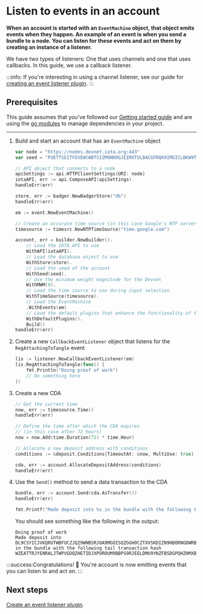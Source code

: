 # Listen to events in an account

**When an account is started with an `EventMachine` object, that object emits events when they happen. An example of an event is when you send a bundle to a node. You can listen for these events and act on them by creating an instance of a listener.**

We have two types of listeners: One that uses channels and one that uses callbacks. In this guide, we use a callback listener. 

:::info:
If you're interesting in using a channel listener, see our guide for [creating an event listener plugin](../how-to-guides/create-plugin.md).
:::

## Prerequisites

This guide assumes that you've followed our [Getting started guide](../README.md) and are using the [go modules](https://github.com/golang/go/wiki/Modules) to manage dependencies in your project.

---

1. Build and start an account that has an `EventMachine` object

    ```go
    var node = "https://nodes.devnet.iota.org:443"
    var seed = "PUETTSEITFEVEWCWBTSIZM9NKRGJEIMXTULBACGFRQK9IMGICLBKW9TTEVSDQMGWKBXPVCBMMCXWMNPDX"

    // API object that connects to a node
    apiSettings := api.HTTPClientSettings{URI: node}
    iotaAPI, err := api.ComposeAPI(apiSettings)
    handleErr(err)

    store, err := badger.NewBadgerStore("db")
    handleErr(err)

    em := event.NewEventMachine()

    // Create an accurate time source (in this case Google's NTP server).
    timesource := timesrc.NewNTPTimeSource("time.google.com")

    account, err = builder.NewBuilder().
        // Load the IOTA API to use
        WithAPI(iotaAPI).
        // Load the database onject to use
        WithStore(store).
        // Load the seed of the account
        WithSeed(seed).
        // Use the minimum weight magnitude for the Devnet
        WithMWM(9).
        // Load the time source to use during input selection
        WithTimeSource(timesource).
        // Load the EventMachine
        .WithEvents(em)
        // Load the default plugins that enhance the functionality of the account
        WithDefaultPlugins().
        Build()
    handleErr(err)
    ```

2. Create a new `CallbackEventListener` object that listens for the `RegAttachingToTangle` event

    ```go
    lis := listener.NewCallbackEventListener(em)
	lis.RegAttachingToTangle(func() {
        fmt.Println("Doing proof of work")
        // Do something here
    })
    ```

3. Create a new CDA

    ```go
    // Get the current time
    now, err := timesource.Time()
    handleErr(err)

    // Define the time after which the CDA expires
    // (in this case after 72 hours)
    now = now.Add(time.Duration(72) * time.Hour)

    // Allocate a new deposit address with conditions
    conditions := &deposit.Conditions{TimeoutAt: &now, MultiUse: true}

    cda, err := account.AllocateDepositAddress(conditions)
    handleErr(err)
    ```

4. Use the `Send()` method to send a data transaction to the CDA
    
    ```go
    bundle, err := account.Send(cda.AsTransfer())
    handleErr(err)

    fmt.Printf("Made deposit into %s in the bundle with the following tail transaction hash %s\n", cda.Address, bundle[0].Hash)
    ```

    You should see something like the following in the output:

    ```
    Doing proof of work
    Made deposit into DL9CSYICJVKQRUTWBFUCZJQZ9WNBSRJOA9MGOISQZGGHOCZTXVSKDIZN9HBORNGDWRBBAFTKXGEJIAHKDTMAUX9ILA in the bundle with the following tail transaction hash WZEATTRJYENRALJTWPVGDQZHETIDJXPUROUM9BBPS9RJEELDMU9YNZFBSDGPQHZHMXBVCKITSMDEEQ999
    ```

:::success:Congratulations! :tada:
You're account is now emitting events that you can listen to and act on.
:::

## Next steps

[Create an event listener plugin](../how-to-guides/create-plugin.md).

